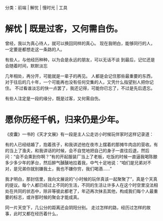 分类：前端 | 解忧 | 慢时光 | 工具

# 解忧 | 既是过客，又何需自伤。

曾经，我以为真心待人，就可以换回同样的真心。
现在我明白，能够同行的人，一定要是都想走这一条路的人。

有些人，与他经历种种，以为会是永远的朋友，可以无话不谈
到最后，记忆还是会随着时间，默默淡忘

几年相处，再分开，可能就是一辈子的再见。
人都是会记住那些最重要的东西，对于往后的几十年，一个可能再也没有任何交集的人，又凭什么指望别人把你记住。
不过看谁淡忘的快一点罢了，我还记得，可能你已忘了，不过是先后遗忘。

有些人注定是一段的缘分，既是过客，又何需自伤。



# 愿你历经千帆，归来仍是少年。
《皮囊》一书的《天才文展》有一段是主人公走访小时候玩伴家时这样记录道：

有的人已经结婚了，抱着孩子，和我讲述他在夜市上摆着的那摊牛肉店的营收。有的当上了渔夫，和我讲话的时候，会不自觉地把自己的身子一直往后退，然后问：“会不会熏到你啊？”有的开起服装厂当上了老板，吃饭的时候一直逼我喝陈酿多少多少年的茅台，然后醉气醺醺地拉着我，中气十足地说：“咱们是兄弟对不对，是兄弟你就别嫌我土，我也不嫌你穷，我们喝酒……”

我才明白，那封信里，我向文展说的“小时候的玩伴真该一起聚聚了”，真是个天真的提议。每个人都已经过上不同的生活，不同的生活让许多人在这个时空里没法相处在共同的状态中，除非等彼此都老了，年迈再次抹去其他，构成我们每个人最重要的标志，或许那时候的聚会才能成真。

同一片天空下，几公分的距离还会阴阳分别。
走过怎样的路，经历过怎样的故事，此时又都在经历着什么，



